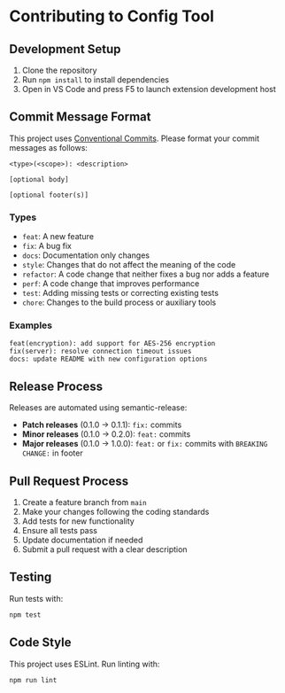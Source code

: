 # Contributing to Config Tool

## Development Setup

1. Clone the repository
2. Run `npm install` to install dependencies
3. Open in VS Code and press F5 to launch extension development host

## Commit Message Format

This project uses [Conventional Commits](https://conventionalcommits.org/). Please format your commit messages as follows:

```
<type>(<scope>): <description>

[optional body]

[optional footer(s)]
```

### Types
- `feat`: A new feature
- `fix`: A bug fix
- `docs`: Documentation only changes
- `style`: Changes that do not affect the meaning of the code
- `refactor`: A code change that neither fixes a bug nor adds a feature
- `perf`: A code change that improves performance
- `test`: Adding missing tests or correcting existing tests
- `chore`: Changes to the build process or auxiliary tools

### Examples
```
feat(encryption): add support for AES-256 encryption
fix(server): resolve connection timeout issues
docs: update README with new configuration options
```

## Release Process

Releases are automated using semantic-release:

- **Patch releases** (0.1.0 → 0.1.1): `fix:` commits
- **Minor releases** (0.1.0 → 0.2.0): `feat:` commits  
- **Major releases** (0.1.0 → 1.0.0): `feat:` or `fix:` commits with `BREAKING CHANGE:` in footer

## Pull Request Process

1. Create a feature branch from `main`
2. Make your changes following the coding standards
3. Add tests for new functionality
4. Ensure all tests pass
5. Update documentation if needed
6. Submit a pull request with a clear description

## Testing

Run tests with:
```bash
npm test
```

## Code Style

This project uses ESLint. Run linting with:
```bash
npm run lint
```